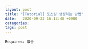 ```yaml
---
layout: post
title: "[Tutorial] 포스팅 생성하는 방법"
date:   2020-09-22 16:13:48 +0900
categories:
tags: post
---
```


```
Requires: 없음
```
